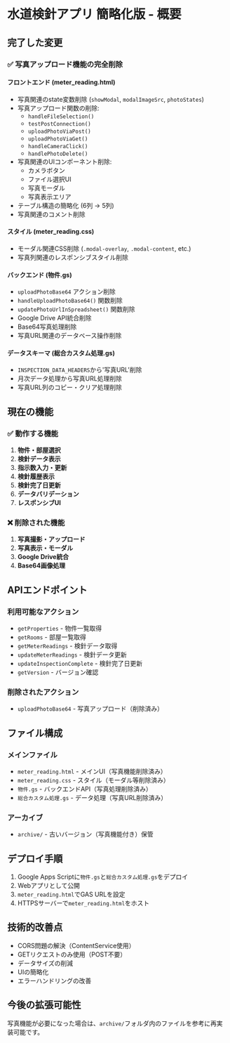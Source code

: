 # 水道検針アプリ 簡略化版 - 概要

## 完了した変更

### ✅ 写真アップロード機能の完全削除

#### フロントエンド (meter_reading.html)
- 写真関連のstate変数削除 (`showModal`, `modalImageSrc`, `photoStates`)
- 写真アップロード関数の削除:
  - `handleFileSelection()`
  - `testPostConnection()`
  - `uploadPhotoViaPost()`
  - `uploadPhotoViaGet()`
  - `handleCameraClick()`
  - `handlePhotoDelete()`
- 写真関連のUIコンポーネント削除:
  - カメラボタン
  - ファイル選択UI
  - 写真モーダル
  - 写真表示エリア
- テーブル構造の簡略化 (6列 → 5列)
- 写真関連のコメント削除

#### スタイル (meter_reading.css)
- モーダル関連CSS削除 (`.modal-overlay`, `.modal-content`, etc.)
- 写真列関連のレスポンシブスタイル削除

#### バックエンド (物件.gs)
- `uploadPhotoBase64` アクション削除
- `handleUploadPhotoBase64()` 関数削除
- `updatePhotoUrlInSpreadsheet()` 関数削除
- Google Drive API統合削除
- Base64写真処理削除
- 写真URL関連のデータベース操作削除

#### データスキーマ (総合カスタム処理.gs)
- `INSPECTION_DATA_HEADERS`から'写真URL'削除
- 月次データ処理から写真URL処理削除
- 写真URL列のコピー・クリア処理削除

## 現在の機能

### ✅ 動作する機能
1. **物件・部屋選択**
2. **検針データ表示**
3. **指示数入力・更新**
4. **検針履歴表示**
5. **検針完了日更新**
6. **データバリデーション**
7. **レスポンシブUI**

### ❌ 削除された機能
1. **写真撮影・アップロード**
2. **写真表示・モーダル**
3. **Google Drive統合**
4. **Base64画像処理**

## APIエンドポイント

### 利用可能なアクション
- `getProperties` - 物件一覧取得
- `getRooms` - 部屋一覧取得  
- `getMeterReadings` - 検針データ取得
- `updateMeterReadings` - 検針データ更新
- `updateInspectionComplete` - 検針完了日更新
- `getVersion` - バージョン確認

### 削除されたアクション
- `uploadPhotoBase64` - 写真アップロード（削除済み）

## ファイル構成

### メインファイル
- `meter_reading.html` - メインUI（写真機能削除済み）
- `meter_reading.css` - スタイル（モーダル等削除済み）
- `物件.gs` - バックエンドAPI（写真処理削除済み）
- `総合カスタム処理.gs` - データ処理（写真URL削除済み）

### アーカイブ
- `archive/` - 古いバージョン（写真機能付き）保管

## デプロイ手順

1. Google Apps Scriptに`物件.gs`と`総合カスタム処理.gs`をデプロイ
2. Webアプリとして公開
3. `meter_reading.html`でGAS URLを設定
4. HTTPSサーバーで`meter_reading.html`をホスト

## 技術的改善点

- CORS問題の解決（ContentService使用）
- GETリクエストのみ使用（POST不要）
- データサイズの削減
- UIの簡略化
- エラーハンドリングの改善

## 今後の拡張可能性

写真機能が必要になった場合は、`archive/`フォルダ内のファイルを参考に再実装可能です。
